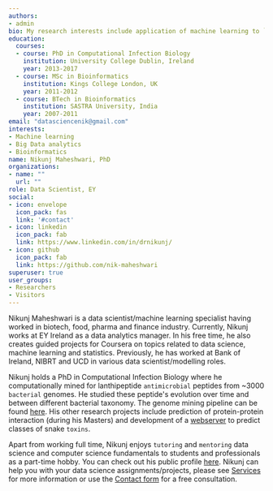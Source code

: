 ```yaml
---
authors:
- admin
bio: My research interests include application of machine learning to `Big Data` analytics, and teaching data science with `R` and `Python`.
education:
  courses:
  - course: PhD in Computational Infection Biology
    institution: University College Dublin, Ireland
    year: 2013-2017
  - course: MSc in Bioinformatics
    institution: Kings College London, UK
    year: 2011-2012
  - course: BTech in Bioinformatics
    institution: SASTRA University, India
    year: 2007-2011
email: "datasciencenik@gmail.com"
interests:
- Machine learning
- Big Data analytics
- Bioinformatics
name: Nikunj Maheshwari, PhD
organizations:
- name: ""
  url: ""
role: Data Scientist, EY
social:
- icon: envelope
  icon_pack: fas
  link: '#contact'
- icon: linkedin
  icon_pack: fab
  link: https://www.linkedin.com/in/drnikunj/
- icon: github
  icon_pack: fab
  link: https://github.com/nik-maheshwari
superuser: true
user_groups:
- Researchers
- Visitors
---
```


Nikunj Maheshwari is a data scientist/machine learning specialist having worked in biotech, food, pharma and finance industry. Currently, Nikunj works at EY Ireland as a data analytics manager. In his free time, he also creates guided projects for Coursera on topics related to data science, machine learning and statistics. Previously, he has worked at Bank of Ireland, NIBRT and UCD in various data scientist/modelling roles.

Nikunj holds a PhD in Computational Infection Biology where he computationally mined for lanthipeptide `antimicrobial` peptides from ~3000 `bacterial` genomes. He studied these peptide's evolution over time and between different bacterial taxonomy. The genome mining pipeline can be found [here](https://github.com/nik-maheshwari/genome-mining). His other research projects include prediction of protein-protein interaction (during his Masters) and development of a [webserver](https://www.jpsr.pharmainfo.in/Documents/Volumes/vol3Issue12/jpsr%2003111204.pdf) to predict classes of snake `toxins`.

Apart from working full time, Nikunj enjoys `tutoring` and `mentoring` data science and computer science fundamentals to students and professionals as a part-time hobby. You can check out his public profile [here](https://www.firsttutors.com/ireland/tutor/nikunj.maths.computer-skills/). Nikunj can help you with your data science assignments/projects, please see [Services](/services) for more information or use the [Contact form](/#contact) for a free consultation.
